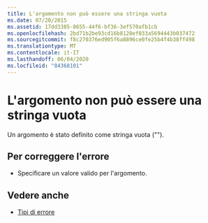 ```yaml
---
title: L'argomento non può essere una stringa vuota
ms.date: 07/20/2015
ms.assetid: 17dd3385-8655-44f6-bf36-3ef570afb1cb
ms.openlocfilehash: 2bd71b2be93cd16b8120ef033a5694443b037472
ms.sourcegitcommit: f8c270376ed905f6a8896ce0fe25b4f4b38ff498
ms.translationtype: MT
ms.contentlocale: it-IT
ms.lasthandoff: 06/04/2020
ms.locfileid: "84368101"
---
```

# <a name="argument-cannot-be-an-empty-string"></a>L'argomento non può essere una stringa vuota
Un argomento è stato definito come stringa vuota ("").  
  
## <a name="to-correct-this-error"></a>Per correggere l'errore  
  
- Specificare un valore valido per l'argomento.  
  
## <a name="see-also"></a>Vedere anche

- [Tipi di errore](../programming-guide/language-features/error-types.md)
